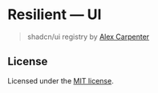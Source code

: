 # Resilient — UI

> shadcn/ui registry by [Alex Carpenter](https://alexcarpenter.me)

## License

Licensed under the [MIT license](https://github.com/alexcarpenter/resilient-ui/blob/main/LICENSE.md).
